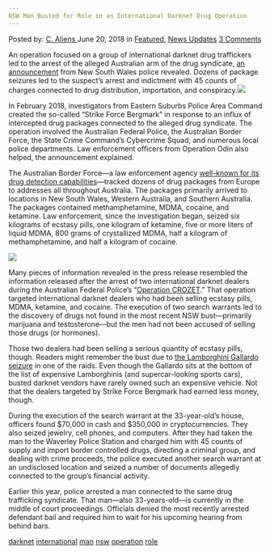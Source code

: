 ```yaml
---
NSW Man Busted for Role in an International Darknet Drug Operation
---
```

<article class="post-listing post-26073 post type-post status-publish format-standard has-post-thumbnail hentry 
 tag-busted tag-darknet tag-international tag-man tag-nsw tag-operation tag-role">
<div class="post-inner">
<span>Posted by: <a href="https://www.deepdotweb.com/author/caliens/" title="">C. Aliens </a></span>
<span>June 20, 2018</span>
<span>in <a href="https://www.deepdotweb.com/category/deepdot-news/" rel="category tag">Featured</a>, <a href="https://www.deepdotweb.com/category/news-updates/" rel="category tag">News Updates</a></span>
<span><a href="https://www.deepdotweb.com/2018/06/20/nsw-man-busted-for-role-in-an-international-darknet-drug-operation/#comments">3 Comments</a></span>


<p>An operation focused on a group of international darknet drug traffickers led to the arrest of the alleged Australian arm of the drug syndicate, <a href="http://www.police.nsw.gov.au/news/news_article?sq_content_src=%2BdXJsPWh0dHBzJTNBJTJGJTJGZWJpenByZC5wb2xpY2UubnN3Lmdvdi5hdSUyRm1lZGlhJTJGNzA5MTQuaHRtbCZhbGw9MQ%3D%3D">an announcement</a> from New South Wales police revealed. Dozens of package seizures led to the suspect’s arrest and indictment with 45 counts of charges connected to drug distribution, importation, and conspiracy.<img class="wp-image-26076 aligncenter" src="/imgs/2018/06/word-image-55.jpeg" srcset="/imgs/2018/06/word-image-55.jpeg 660w, /imgs/2018/06/word-image-55-300x150.jpeg 300w" sizes="(max-width: 660px) 100vw, 660px" /></p>
<p>In February 2018, investigators from Eastern Suburbs Police Area Command created the so-called “Strike Force Bergmark” in response to an influx of intercepted drug packages connected to the alleged drug syndicate. The operation involved the Australian Federal Police, the Australian Border Force, the State Crime Command’s Cybercrime Squad, and numerous local police departments. Law enforcement officers from Operation Odin also helped, the announcement explained.</p>
<p>The Australian Border Force—a law enforcement agency <a href="https://www.deepdotweb.com/2017/04/27/australian-border-force-increase-darknet-presence/">well-known for its drug detection capabilities</a>—tracked dozens of drug packages from Europe to addresses all throughout Australia. The packages primarily arrived to locations in New South Wales, Western Australia, and Southern Australia. The packages contained methamphetamine, MDMA, cocaine, and ketamine. Law enforcement, since the investigation began, seized six kilograms of ecstasy pills, one kilogram of ketamine, five or more liters of liquid MDMA, 800 grams of crystallized MDMA, half a kilogram of methamphetamine, and half a kilogram of cocaine.</p>
<p><img class="wp-image-26077" src="/imgs/2018/06/word-image-56.jpeg" srcset="/imgs/2018/06/word-image-56.jpeg 660w, /imgs/2018/06/word-image-56-300x150.jpeg 300w" sizes="(max-width: 660px) 100vw, 660px" /></p>
<p>Many pieces of information revealed in the press release resembled the information released after the arrest of two international darknet dealers during the Australian Federal Police&#8217;s “<a href="https://www.deepdotweb.com/2017/11/10/operation-crozet-nets-two-international-drug-traffickers/">Operation CROZET</a>.” That operation targeted international darknet dealers who had been selling ecstasy pills, MDMA, ketamine, and cocaine. The execution of two search warrants led to the discovery of drugs not found in the most recent NSW bust—primarily marijuana and testosterone—but the men had not been accused of selling those drugs (or hormones).</p>
<p>Those two dealers had been selling a serious quantity of ecstasy pills, though. Readers might remember the bust due to <a href="https://www.deepdotweb.com/2017/11/10/operation-crozet-nets-two-international-drug-traffickers/">the Lamborghini Gallardo seizure</a> in one of the raids. Even though the Gallardo sits at the bottom of the list of expensive Lamborghinis (and supercar-looking sports cars), busted darknet vendors have rarely owned such an expensive vehicle. Not that the dealers targeted by Strike Force Bergmark had earned less money, though.</p>
<p>During the execution of the search warrant at the 33-year-old’s house, officers found $70,000 in cash and $350,000 in cryptocurrencies. They also seized jewelry, cell phones, and computers. After they had taken the man to the Waverley Police Station and charged him with 45 counts of supply and import border controlled drugs, directing a criminal group, and dealing with crime proceeds, the police executed another search warrant at an undisclosed location and seized a number of documents allegedly connected to the group&#8217;s financial activity.</p>
<p>Earlier this year, police arrested a man connected to the same drug trafficking syndicate. That man—also 33-years-old—is currently in the middle of court proceedings. Officials denied the most recently arrested defendant bail and required him to wait for his upcoming hearing from behind bars.</p>
</div>
 <a href="https://www.deepdotweb.com/tag/darknet/" rel="tag">darknet</a>  <a href="https://www.deepdotweb.com/tag/international/" rel="tag">international</a> <a href="https://www.deepdotweb.com/tag/man/" rel="tag">man</a> <a href="https://www.deepdotweb.com/tag/nsw/" rel="tag">nsw</a> <a href="https://www.deepdotweb.com/tag/operation/" rel="tag">operation</a> <a href="https://www.deepdotweb.com/tag/role/" rel="tag">role</a></span> <span style="display:none" class="updated">2018-06-20<a href="https://www.deepdotweb.com/author/caliens/" title="Posts by C. Aliens" rel="author">C. Aliens</a></strong></div>

